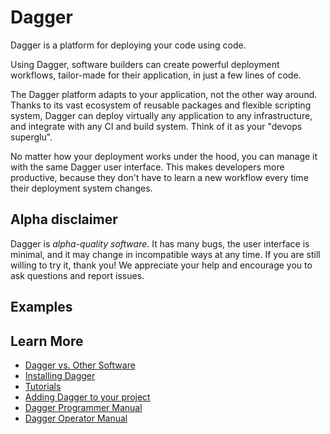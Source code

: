 # Dagger

Dagger is a platform for deploying your code using code.

Using Dagger, software builders can create powerful deployment workflows, tailor-made for their application,
in just a few lines of code.

The Dagger platform adapts to your application, not the other way around. Thanks to its vast ecosystem of reusable packages and flexible scripting system, Dagger can deploy virtually any
application to any infrastructure, and integrate with any CI and build system. Think of it as your "devops superglu".

No matter how your deployment works under the hood, you can manage it with the same Dagger user interface.
This makes developers more productive, because they don't have to learn a new workflow every time their deployment
system changes.

## Alpha disclaimer

Dagger is *alpha-quality software*. It has many bugs, the user interface is minimal, and it may change in incompatible ways at any time. If you are still willing to try it, thank you! We appreciate your help and encourage you to ask questions and report issues.

## Examples


## Learn More

* [Dagger vs. Other Software](doc/vs.md)
* [Installing Dagger](doc/install.md)
* [Tutorials](doc/tutorials.md)
* [Adding Dagger to your project](doc/adding_dagger.md)
* [Dagger Programmer Manual](doc/programmer.md)
* [Dagger Operator Manual](doc/operator.md)
